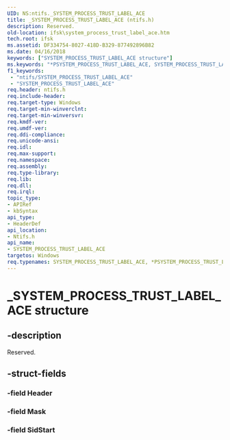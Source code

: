 ```yaml
---
UID: NS:ntifs._SYSTEM_PROCESS_TRUST_LABEL_ACE
title: _SYSTEM_PROCESS_TRUST_LABEL_ACE (ntifs.h)
description: Reserved.
old-location: ifsk\system_process_trust_label_ace.htm
tech.root: ifsk
ms.assetid: DF334754-8027-418D-B329-877492896B82
ms.date: 04/16/2018
keywords: ["SYSTEM_PROCESS_TRUST_LABEL_ACE structure"]
ms.keywords: "*PSYSTEM_PROCESS_TRUST_LABEL_ACE, SYSTEM_PROCESS_TRUST_LABEL_ACE, SYSTEM_PROCESS_TRUST_LABEL_ACE structure [Installable File System Drivers], _SYSTEM_PROCESS_TRUST_LABEL_ACE, ifsk.system_process_trust_label_ace, ntifs/SYSTEM_PROCESS_TRUST_LABEL_ACE"
f1_keywords:
 - "ntifs/SYSTEM_PROCESS_TRUST_LABEL_ACE"
 - "SYSTEM_PROCESS_TRUST_LABEL_ACE"
req.header: ntifs.h
req.include-header: 
req.target-type: Windows
req.target-min-winverclnt: 
req.target-min-winversvr: 
req.kmdf-ver: 
req.umdf-ver: 
req.ddi-compliance: 
req.unicode-ansi: 
req.idl: 
req.max-support: 
req.namespace: 
req.assembly: 
req.type-library: 
req.lib: 
req.dll: 
req.irql: 
topic_type:
- APIRef
- kbSyntax
api_type:
- HeaderDef
api_location:
- Ntifs.h
api_name:
- SYSTEM_PROCESS_TRUST_LABEL_ACE
targetos: Windows
req.typenames: SYSTEM_PROCESS_TRUST_LABEL_ACE, *PSYSTEM_PROCESS_TRUST_LABEL_ACE
---
```


# _SYSTEM_PROCESS_TRUST_LABEL_ACE structure


## -description


Reserved.


## -struct-fields




### -field Header


### -field Mask


### -field SidStart

